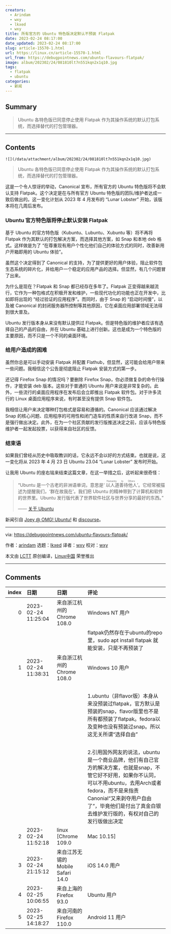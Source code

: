 ```yaml
---
creators:
  - Arindam
  - wxy
  - lkxed
  - wxy
title: 所有官方的 Ubuntu 特色版决定默认不预装 Flatpak
date: 2023-02-24 08:17:00
date_updated: 2023-02-24 08:17:00
slug: article-15570-1.html
url: https://linux.cn/article-15570-1.html
url_from: https://debugpointnews.com/ubuntu-flavours-flatpak/
image: album/202302/24/081810lt7n551kqn2x1q10.jpg
tags:
  - flatpak
  - ubuntu
categories:
  - 新闻
---
```


## Summary

> Ubuntu 各特色版已同意停止使用 Flatpak 作为其操作系统的默认打包系统，而选择替代的打包管理器。

***

<!-- more -->

## Contents

`![](/data/attachment/album/202302/24/081810lt7n551kqn2x1q10.jpg)`

> 
> Ubuntu 各特色版已同意停止使用 Flatpak 作为其操作系统的默认打包系统，而选择替代的打包管理器。
> 
> 
> 

这是一个令人惊讶的举动，Canonical 宣布，所有官方的 Ubuntu 特色版将不会默认支持 Flatpak。这个决定是在与所有官方 Ubuntu 特色版的团队/维护者达成一致后做出的。这一变化计划从 2023 年 4 月发布的 “Lunar Lobster” 开始，该版本将在几周后发布。

### Ubuntu 官方特色版将停止默认安装 Flatpak

基于 Ubuntu 的官方特色版（Kubuntu、Lubuntu、Xubuntu 等）将不再将 Flatpak 作为其默认的打包解决方案，而选择其他方案，如 Snap 和本地 deb 格式。这样做是为了 “在尊重现有用户个性化他们自己的体验方式的同时，改善新用户开箱即用的 Ubuntu 体验”。

虽然这个决定得到了 Canonical 的支持，为了提供更好的用户体验，阻止软件包生态系统的碎片化，并给用户一个稳定的应用产品的选择。但显然，有几个问题冒了出来。

为什么是现在？Flatpak 和 Snap 都已经存在多年了。Flatpak 正变得越来越流行，它作为一种包格式在积极开发和维护，一些现代功化的功能也正在开发中，比如即将出现的 “经过验证的应用程序”。而同时，由于 Snap 的 “启动时间慢”，以及被 Canonical 的封闭服务器所控制等其他原因，它在桌面应用部署领域无法得到很大普及。

Ubuntu 发行版本身从来没有默认提供过 Flatpak。但是特色版的维护者应该有选择自己的产品的自由，并在 Ubuntu 基础上进行创新。这也是成为一个特色版的主要原因，而不只是一个不同的桌面环境。

### 给用户造成的困难

虽然你总是可以手动安装 Flatpak 并配置 Flathub，但显然，这可能会给用户带来一些问题。我相信这个公告是彻底阻止 Flatpak 安装方式的第一步。

还记得 Firefox Snap 的情况吗？要删除 Firefox Snap，你必须做复杂的命令行操作，才能安装 deb 版本。这些对于普通的 Ubuntu 用户来说是非常复杂的。此外，一些流行的桌面应用程序在发布后会立即推出 Flatpak 软件包。对于许多流行的 Linux 桌面应用程序来说，有时甚至没有提供 Snap 软件包。

我相信让用户来决定哪种打包格式是容易和遵循的。Canonical 应该通过解决 Snap 的核心问题、应用程序的可用性和闭门造车的性质来自行改进 Snap，而不是强行做出决定。此外，在为一个社区贡献的发行版推送决定之前，应该与特色版维护者一起发起投票，以获得来自社区的反馈。

### 结束语

如果我们曾经从历史中吸取教训的话，它永远不会以好的方式结束。也就是说，这一变化将从 2023 年 4 月 23 日 Ubuntu 23.04 “Lunar Lobster” 发布时开始。

让我用 Ubuntu 的座右铭来结束这篇文章，在这一举措之后，这听起来很奇怪：

> 
> “Ubuntu 是一个古老的非洲语单词，意思是‘<ruby> 以人道善待他人 <rt>  Humanity to Others </rt></ruby>’。它经常被描述为提醒我们，‘群在故我在’。我们把 Ubuntu 的精神带到了计算机和软件的世界里。Ubuntu 发行版代表了世界软件社区与世界分享的最好的东西。”
> 
> 
> —— [关于 Ubuntu](https://ubuntu.com/about)
> 
> 
> 

新闻引自 [Joey @ OMG! Ubuntu!](https://www.omgubuntu.co.uk/2023/02/ubuntu-flavors-no-flatpak) 和 [discourse](https://discourse.ubuntu.com/t/ubuntu-flavor-packaging-defaults/34061)。

---

via: <https://debugpointnews.com/ubuntu-flavours-flatpak/>

作者：[arindam](https://debugpointnews.com/author/dpicubegmail-com/) 选题：[lkxed](https://github.com/lkxed/) 译者：[wxy](https://github.com/wxy) 校对：[wxy](https://github.com/wxy)

本文由 [LCTT](https://github.com/LCTT/TranslateProject) 原创编译，[Linux中国](https://linux.cn/) 荣誉推出

***

## Comments

|   index | 日期                | 日期                                            | 评论                                                                                                                                                                                                                                                                                                                     |
|--------:|:--------------------|:------------------------------------------------|:-------------------------------------------------------------------------------------------------------------------------------------------------------------------------------------------------------------------------------------------------------------------------------------------------------------------------|
|       0 | 2023-02-24 11:25:04 | 来自浙江杭州的 Chrome 108.0|Windows NT 用户     | 标题不太合适。我个人认为合适的标题“ubuntu falvor 将不再默认预装 flatpak”<br />                                                                                                                                                                                   |
|         |                     |                                                 | flatpak仍然存在于ubuntu的repo里，sudo apt install flatpak 就能安装，只是不再预装了                                                                                                                                                                                                   |
|       1 | 2023-02-24 11:38:31 | 来自浙江杭州的 Chrome 108.0|Windows 10 用户     | 多说几句，这篇文章本身在外网就很有争议，评价两极分化严重。我说下我认同的。<br />                                                                                                                                                                                 |
|         |                     |                                                 | <br />                                                                                                                                                                                                                                                           |
|         |                     |                                                 | 1.ubuntu（非flavor版）本身从来没预装过flatpak，官方默认是预装的snap，flavor版里也不是所有都预装了flatpak。fedora以及变种也没有预装过snap。所以这无关所谓“选择自由”<br />                                                                                                                                                 |
|         |                     |                                                 | <br />                                                                                                                                                                                                                                                           |
|         |                     |                                                 | 2.引用国外网友的说法，ubuntu是一个商业品牌，他们有自己官方的解决方案，也就是snap，不管它好不好用，如果你不认同，可以不用ubuntu，去用Arch或者fedora，而不是来指责Canonial“又来剥夺用户自由了”，毕竟他们是付出了真金白银去维护发行版的，有权对自己的发行版做出决定                                                      |
|       2 | 2023-02-24 11:52:18 | linux [Chrome 109.0|Mac 10.15]                  | 谢谢，我修改一下。                                                                                                                                                                                                                                               |
|       3 | 2023-02-24 21:15:12 | 来自江苏无锡的 Mobile Safari 14.0|iOS 14.0 用户 | ubuntu的做法怎么这么眼熟？                                                                                                                                                                                                                                       |
|       4 | 2023-02-25 10:06:55 | 来自上海的 Firefox 93.0|Ubuntu 用户             | 我装好ubuntu后第一件事就是:apt purge snapd                                                                                                                                                                                                                       |
|       5 | 2023-02-25 14:18:27 | 来自河南的 Firefox 110.0|Android 11 用户        | 还有Mint可选                                                                                                                                                                                                                                                     |
